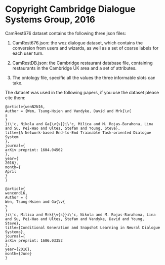 #  Copyright Cambridge Dialogue Systems Group, 2016 #

CamRest676 dataset contains the following three json files: 

1. CamRest676.json: the woz dialogue dataset, which contains the conversion from users and wizards, as well as a set of coarse labels for each user turn.

2. CamRestDB.json: the Cambridge restaurant database file, containing restaurants in the Cambridge UK area and a set of attributes.

3. The ontology file, specific all the values the three informable slots can take.


The dataset was used in the following papers, if you use the dataset please cite them: 
```
@article{wenN2N16,
Author = {Wen, Tsung-Hsien and Vandyke, David and Mrk{\v{
s
}
}i\'c, Nikola and Ga{\v{s}}i\'c, Milica and M. Rojas-Barahona, Lina and Su, Pei-Hao and Ultes, Stefan and Young, Steve},
title={A Network-based End-to-End Trainable Task-oriented Dialogue System
},
journal={
arXiv preprint: 1604.04562
},
year={
2016},
month={
April
}
}
```
```
@article{
wencond16,
Author = {
Wen, Tsung-Hsien and Ga{\v{
s
}
}i\'c, Milica and Mrk{\v{s}}i\'c, Nikola and M. Rojas-Barahona, Lina and Su, Pei-Hao and Ultes, Stefan and Vandyke, David and Young, Steve},
title={Conditional Generation and Snapshot Learning in Neural Dialogue Systems},
journal={
arXiv preprint: 1606.03352
},
year={2016},
month={June}
}
```
